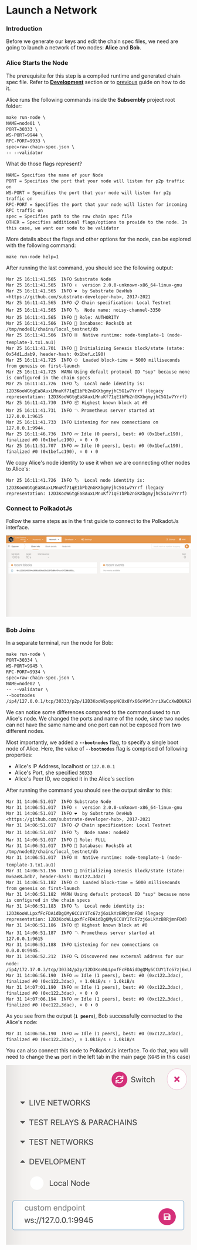 # Launch a Network

### Introduction

Before we generate our keys and edit the chain spec files, we need are going to launch a network of two nodes: **Alice** and **Bob**.

### Alice Starts the Node

The prerequisite for this step is a compiled runtime and generated chain spec file. Refer to [**Development**](../../development/development.md) section or to [previous](../create-your-first-subsembly-runtime/) guide on how to do it.

Alice runs the following commands inside the **Subsembly** project root folder:

```text
make run-node \
NAME=node01 \
PORT=30333 \
WS-PORT=9944 \
RPC-PORT=9933 \
spec=raw-chain-spec.json \
-- --validator
```

What do those flags represent?

```text
NAME= Specifies the name of your Node
PORT = Specifies the port that your node will listen for p2p traffic on
WS-PORT = Specifies the port that your node will listen for p2p traffic on
RPC-PORT = Specifies the port that your node will listen for incoming RPC traffic on
spec = Specifies path to the raw chain spec file
OTHER = Specifies additional flags/options to provide to the node. In this case, we want our node to be validator
```

More details about the flags and other options for the node, can be explored with the following command:

```text
make run-node help=1
```

After running the last command, you should see the following output:

```text
Mar 25 16:11:41.565  INFO Substrate Node    
Mar 25 16:11:41.565  INFO ✌️  version 2.0.0-unknown-x86_64-linux-gnu    
Mar 25 16:11:41.565  INFO ❤️  by Substrate DevHub <https://github.com/substrate-developer-hub>, 2017-2021    
Mar 25 16:11:41.565  INFO 📋 Chain specification: Local Testnet    
Mar 25 16:11:41.565  INFO 🏷  Node name: noisy-channel-3350    
Mar 25 16:11:41.565  INFO 👤 Role: AUTHORITY    
Mar 25 16:11:41.566  INFO 💾 Database: RocksDb at /tmp/node01/chains/local_testnet/db    
Mar 25 16:11:41.566  INFO ⛓  Native runtime: node-template-1 (node-template-1.tx1.au1)    
Mar 25 16:11:41.701  INFO 🔨 Initializing Genesis block/state (state: 0x54d1…dab9, header-hash: 0x1bef…c190)    
Mar 25 16:11:41.725  INFO ⏱  Loaded block-time = 5000 milliseconds from genesis on first-launch    
Mar 25 16:11:41.725  WARN Using default protocol ID "sup" because none is configured in the chain specs    
Mar 25 16:11:41.726  INFO 🏷  Local node identity is: 12D3KooWGtgEa8AuxLMnuKf71qE1bPb2nGKXbgmyjhC5G1w7Yrrf (legacy representation: 12D3KooWGtgEa8AuxLMnuKf71qE1bPb2nGKXbgmyjhC5G1w7Yrrf)    
Mar 25 16:11:41.730  INFO 📦 Highest known block at #0    
Mar 25 16:11:41.731  INFO 〽️ Prometheus server started at 127.0.0.1:9615    
Mar 25 16:11:41.733  INFO Listening for new connections on 127.0.0.1:9944.    
Mar 25 16:11:46.736  INFO 💤 Idle (0 peers), best: #0 (0x1bef…c190), finalized #0 (0x1bef…c190), ⬇ 0 ⬆ 0    
Mar 25 16:11:51.707  INFO 💤 Idle (0 peers), best: #0 (0x1bef…c190), finalized #0 (0x1bef…c190), ⬇ 0 ⬆ 0    
```

We copy Alice's node identity to use it when we are connecting other nodes to Alice's:

```text
Mar 25 16:11:41.726  INFO 🏷  Local node identity is: 12D3KooWGtgEa8AuxLMnuKf71qE1bPb2nGKXbgmyjhC5G1w7Yrrf (legacy representation: 12D3KooWGtgEa8AuxLMnuKf71qE1bPb2nGKXbgmyjhC5G1w7Yrrf)    
```

### Connect to PolkadotJs

Follow the same steps as in the first guide to connect to the PolkadotJs interface.

![Picture 1. Connected to PolkadotJs](../../.gitbook/assets/screenshot-2021-03-31-at-16.27.13.png)

### Bob Joins

In a separate terminal, run the node for Bob:

```text
make run-node \
PORT=30334 \
WS-PORT=9945 \
RPC-PORT=9934 \
spec=raw-chain-spec.json \
NAME=node02 \
-- --validator \
--bootnodes /ip4/127.0.0.1/tcp/30333/p2p/12D3KooWEyoppNCUx8Yx66oV9fJnriXwCcXwDDUA2kj6vnc6iDEp
```

We can notice some differences compared to the command used to run Alice's node. We changed the ports and name of the node, since two nodes can not have the same name and one port can not be exposed from two different nodes. 

Most importantly, we added a **`--bootnodes`** flag, to specify a single boot node of Alice. Here, the value of **`--bootnodes`** flag is comprised of following properties:

* Alice's IP Address, localhost or `127.0.0.1`
* Alice's Port, she specified `30333`
* Alice's Peer ID, we copied it in the Alice's section

After running the command you should see the output similar to this:

```text
Mar 31 14:06:51.017  INFO Substrate Node    
Mar 31 14:06:51.017  INFO ✌️  version 2.0.0-unknown-x86_64-linux-gnu    
Mar 31 14:06:51.017  INFO ❤️  by Substrate DevHub <https://github.com/substrate-developer-hub>, 2017-2021    
Mar 31 14:06:51.017  INFO 📋 Chain specification: Local Testnet    
Mar 31 14:06:51.017  INFO 🏷  Node name: node02    
Mar 31 14:06:51.017  INFO 👤 Role: FULL    
Mar 31 14:06:51.017  INFO 💾 Database: RocksDb at /tmp/node02/chains/local_testnet/db    
Mar 31 14:06:51.017  INFO ⛓  Native runtime: node-template-1 (node-template-1.tx1.au1)    
Mar 31 14:06:51.156  INFO 🔨 Initializing Genesis block/state (state: 0x6ae8…bdb7, header-hash: 0xc122…3dac)    
Mar 31 14:06:51.182  INFO ⏱  Loaded block-time = 5000 milliseconds from genesis on first-launch    
Mar 31 14:06:51.182  WARN Using default protocol ID "sup" because none is configured in the chain specs    
Mar 31 14:06:51.183  INFO 🏷  Local node identity is: 12D3KooWLLpxfFcFDAidDgQMy6CCUY1Tc67zj6xLkYzBRRjmnFDd (legacy representation: 12D3KooWLLpxfFcFDAidDgQMy6CCUY1Tc67zj6xLkYzBRRjmnFDd)    
Mar 31 14:06:51.186  INFO 📦 Highest known block at #0    
Mar 31 14:06:51.187  INFO 〽️ Prometheus server started at 127.0.0.1:9615    
Mar 31 14:06:51.188  INFO Listening for new connections on 0.0.0.0:9945.    
Mar 31 14:06:52.212  INFO 🔍 Discovered new external address for our node: /ip4/172.17.0.3/tcp/30334/p2p/12D3KooWLLpxfFcFDAidDgQMy6CCUY1Tc67zj6xLkYzBRRjmnFDd    
Mar 31 14:06:56.190  INFO 💤 Idle (1 peers), best: #0 (0xc122…3dac), finalized #0 (0xc122…3dac), ⬇ 1.0kiB/s ⬆ 1.0kiB/s    
Mar 31 14:07:01.190  INFO 💤 Idle (1 peers), best: #0 (0xc122…3dac), finalized #0 (0xc122…3dac), ⬇ 0 ⬆ 0    
Mar 31 14:07:06.194  INFO 💤 Idle (1 peers), best: #0 (0xc122…3dac), finalized #0 (0xc122…3dac), ⬇ 0 ⬆ 0
```

As you see from the output \(**`1 peers`**\), Bob successfully connected to the Alice's node:

```text
Mar 31 14:06:56.190  INFO 💤 Idle (1 peers), best: #0 (0xc122…3dac), finalized #0 (0xc122…3dac), ⬇ 1.0kiB/s ⬆ 1.0kiB/s    
```

You can also connect this node to PolkadotJs interface. To do that, you will need to change the **`ws`** port in the left tab in the main page \(`9945` in this case\)

![Picture 2. Custom endpoint of the Node](../../.gitbook/assets/screenshot-2021-03-31-at-18.18.54.png)

